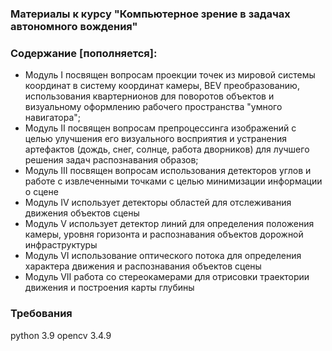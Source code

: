 ### Материалы к курсу "Компьютерное зрение в задачах автономного вождения" 
### Содержание [пополняется]:
- Модуль I посвящен вопросам проекции точек из мировой системы координат в систему координат камеры, BEV преобразованию, использования квартернионов для поворотов объектов и визуальному оформлению рабочего пространства "умного навигатора";
- Модуль II посвящен вопросам препроцессинга изображений с целью улучшения его визуального восприятия и устранения артефактов (дождь, снег, солнце, работа дворников) для лучшего решения задач распознавания образов;
- Модуль III посвящен вопросам использования детекторов углов и работе с извлеченными точками с целью минимизации информации о сцене 
- Модуль IV использует детекторы областей для отслеживания движения объектов сцены
- Модуль V использует детектор линий для определения положения камеры, уровня горизонта и распознавания объектов дорожной инфраструктуры
- Модуль VI использование оптического потока для определения характера движения и распознавания объектов сцены
- Модуль VII работа со стереокамерами для отрисовки траектории движения и построения карты глубины  


### Требования
python 3.9
opencv 3.4.9
